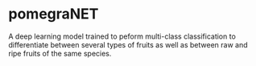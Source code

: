 # pomegraNET
A deep learning model trained to peform multi-class classification to differentiate between several types of fruits as well as between raw and ripe fruits of the same species.
